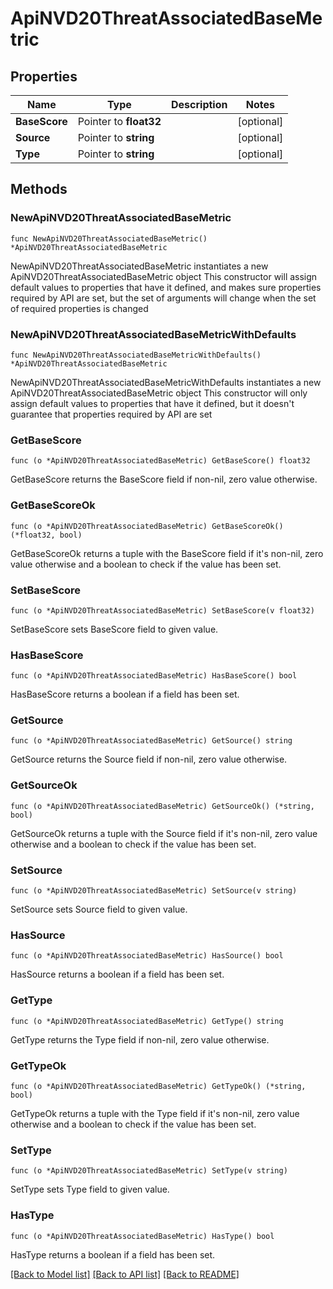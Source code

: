 # ApiNVD20ThreatAssociatedBaseMetric

## Properties

Name | Type | Description | Notes
------------ | ------------- | ------------- | -------------
**BaseScore** | Pointer to **float32** |  | [optional] 
**Source** | Pointer to **string** |  | [optional] 
**Type** | Pointer to **string** |  | [optional] 

## Methods

### NewApiNVD20ThreatAssociatedBaseMetric

`func NewApiNVD20ThreatAssociatedBaseMetric() *ApiNVD20ThreatAssociatedBaseMetric`

NewApiNVD20ThreatAssociatedBaseMetric instantiates a new ApiNVD20ThreatAssociatedBaseMetric object
This constructor will assign default values to properties that have it defined,
and makes sure properties required by API are set, but the set of arguments
will change when the set of required properties is changed

### NewApiNVD20ThreatAssociatedBaseMetricWithDefaults

`func NewApiNVD20ThreatAssociatedBaseMetricWithDefaults() *ApiNVD20ThreatAssociatedBaseMetric`

NewApiNVD20ThreatAssociatedBaseMetricWithDefaults instantiates a new ApiNVD20ThreatAssociatedBaseMetric object
This constructor will only assign default values to properties that have it defined,
but it doesn't guarantee that properties required by API are set

### GetBaseScore

`func (o *ApiNVD20ThreatAssociatedBaseMetric) GetBaseScore() float32`

GetBaseScore returns the BaseScore field if non-nil, zero value otherwise.

### GetBaseScoreOk

`func (o *ApiNVD20ThreatAssociatedBaseMetric) GetBaseScoreOk() (*float32, bool)`

GetBaseScoreOk returns a tuple with the BaseScore field if it's non-nil, zero value otherwise
and a boolean to check if the value has been set.

### SetBaseScore

`func (o *ApiNVD20ThreatAssociatedBaseMetric) SetBaseScore(v float32)`

SetBaseScore sets BaseScore field to given value.

### HasBaseScore

`func (o *ApiNVD20ThreatAssociatedBaseMetric) HasBaseScore() bool`

HasBaseScore returns a boolean if a field has been set.

### GetSource

`func (o *ApiNVD20ThreatAssociatedBaseMetric) GetSource() string`

GetSource returns the Source field if non-nil, zero value otherwise.

### GetSourceOk

`func (o *ApiNVD20ThreatAssociatedBaseMetric) GetSourceOk() (*string, bool)`

GetSourceOk returns a tuple with the Source field if it's non-nil, zero value otherwise
and a boolean to check if the value has been set.

### SetSource

`func (o *ApiNVD20ThreatAssociatedBaseMetric) SetSource(v string)`

SetSource sets Source field to given value.

### HasSource

`func (o *ApiNVD20ThreatAssociatedBaseMetric) HasSource() bool`

HasSource returns a boolean if a field has been set.

### GetType

`func (o *ApiNVD20ThreatAssociatedBaseMetric) GetType() string`

GetType returns the Type field if non-nil, zero value otherwise.

### GetTypeOk

`func (o *ApiNVD20ThreatAssociatedBaseMetric) GetTypeOk() (*string, bool)`

GetTypeOk returns a tuple with the Type field if it's non-nil, zero value otherwise
and a boolean to check if the value has been set.

### SetType

`func (o *ApiNVD20ThreatAssociatedBaseMetric) SetType(v string)`

SetType sets Type field to given value.

### HasType

`func (o *ApiNVD20ThreatAssociatedBaseMetric) HasType() bool`

HasType returns a boolean if a field has been set.


[[Back to Model list]](../README.md#documentation-for-models) [[Back to API list]](../README.md#documentation-for-api-endpoints) [[Back to README]](../README.md)


